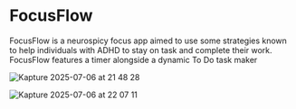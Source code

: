 # FocusFlow
FocusFlow is a neurospicy focus app aimed to use some strategies known to help individuals with ADHD to stay on task and complete their work. 
FocusFlow features a timer alongside a dynamic To Do task maker 


![Kapture 2025-07-06 at 21 48 28](https://github.com/user-attachments/assets/439f49fe-9358-47cf-aeb6-86028dd49381)

![Kapture 2025-07-06 at 22 07 11](https://github.com/user-attachments/assets/8c9c7604-a795-42d6-827b-a5a5593eaf4b)

